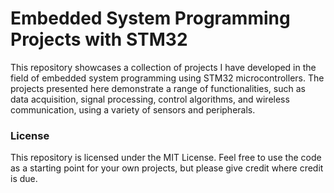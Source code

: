 # Embedded System Programming Projects with STM32
This repository showcases a collection of projects I have developed in the field of embedded system programming using STM32 microcontrollers. The projects presented here demonstrate a range of functionalities, such as data acquisition, signal processing, control algorithms, and wireless communication, using a variety of sensors and peripherals.

### License
This repository is licensed under the MIT License. Feel free to use the code as a starting point for your own projects, but please give credit where credit is due.
